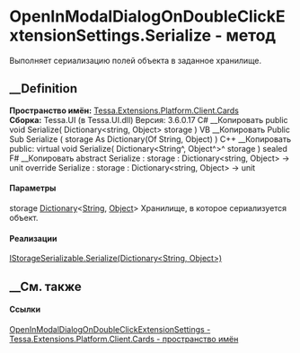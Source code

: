 # OpenInModalDialogOnDoubleClickExtensionSettings.Serialize - метод
Выполняет сериализацию полей объекта в заданное хранилище.
##  __Definition
 **Пространство имён:**
[Tessa.Extensions.Platform.Client.Cards](N_Tessa_Extensions_Platform_Client_Cards.htm)  
 **Сборка:** Tessa.UI (в Tessa.UI.dll) Версия: 3.6.0.17
C# __Копировать
     public void Serialize(
    	Dictionary<string, Object> storage
    )
VB __Копировать
     Public Sub Serialize ( 
    	storage As Dictionary(Of String, Object)
    )
C++ __Копировать
     public:
    virtual void Serialize(
    	Dictionary<String^, Object^>^ storage
    ) sealed
F# __Копировать
     abstract Serialize : 
            storage : Dictionary<string, Object> -> unit 
    override Serialize : 
            storage : Dictionary<string, Object> -> unit 
#### Параметры
storage
[Dictionary](https://learn.microsoft.com/dotnet/api/system.collections.generic.dictionary-2)<[String](https://learn.microsoft.com/dotnet/api/system.string),
[Object](https://learn.microsoft.com/dotnet/api/system.object)>
    Хранилище, в которое сериализуется объект.
#### Реализации
[IStorageSerializable.Serialize(Dictionary<String,
Object>)](M_Tessa_Platform_Storage_IStorageSerializable_Serialize.htm)  
##  __См. также
#### Ссылки
[OpenInModalDialogOnDoubleClickExtensionSettings -
](T_Tessa_Extensions_Platform_Client_Cards_OpenInModalDialogOnDoubleClickExtensionSettings.htm)
[Tessa.Extensions.Platform.Client.Cards - пространство
имён](N_Tessa_Extensions_Platform_Client_Cards.htm)
